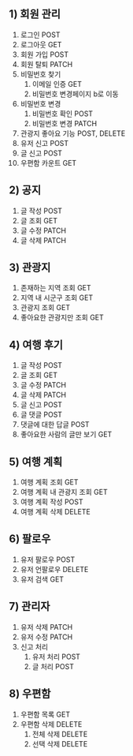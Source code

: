 ## **1) 회원 관리**

1. 로그인 POST
2. 로그아웃 GET
3. 회원 가입 POST
4. 회원 탈퇴 PATCH
5. 비밀번호 찾기
    1. 이메일 인증 GET
    2. 비밀번호 변경페이지 b로 이동
6. 비밀번호 변경
    1. 비밀번호 확인 POST
    2. 비밀번호 변경 PATCH
7. 관광지 좋아요 기능 POST, DELETE
8. 유저 신고 POST
9. 글 신고 POST
10. 우편함 카운트 GET

## **2) 공지**

1. 글 작성 POST
2. 글 조회 GET
3. 글 수정 PATCH
4. 글 삭제 PATCH

## **3) 관광지**

1. 존재하는 지역 조회 GET
2. 지역 내 시군구 조회 GET
3. 관광지 조회 GET
4. 좋아요한 관광지만 조회 GET

## **4) 여행 후기**

1. 글 작성 POST
2. 글 조회 GET
3. 글 수정 PATCH
4. 글 삭제 PATCH
5. 글 신고 POST
6. 글 댓글 POST
7. 댓글에 대한 답글 POST
8. 좋아요한 사람의 글만 보기 GET

## **5) 여행 계획**

1. 여행 계획 조회 GET
2. 여행 계획 내 관광지 조회 GET
3. 여행 계획 작성 POST
4. 여행 계획 삭제 DELETE

## **6) 팔로우**

1. 유저 팔로우 POST
2. 유저 언팔로우 DELETE
3. 유저 검색 GET

## 7) 관리자

1. 유저 삭제 PATCH
2. 유저 수정 PATCH
3. 신고 처리
    1. 유저 처리 POST
    2. 글 처리 POST

## 8) 우편함

1. 우편함 목록 GET
2. 우편함 삭제 DELETE
    1. 전체 삭제 DELETE
    2. 선택 삭제 DELETE
